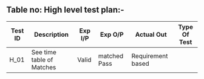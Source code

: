 ## Table no: High level test plan:-


| Test ID | Description | Exp I/P | Exp O/P | Actual Out | Type Of Test |
|-------- |------------ |-------- |-------- |----------- |------------- |
| H_01    |	See time table of Matches |	Valid	| matched	Pass | Requirement based |


